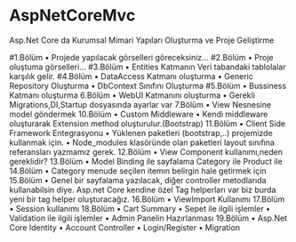 # AspNetCoreMvc
Asp.Net Core da Kurumsal Mimari Yapıları Oluşturma ve Proje Geliştirme

#1.Bölüm
•	Projede yapılacak görselleri göreceksiniz… 
#2.Bölüm
•	Proje oluştuma görselleri…
#3.Bölüm
•	Entities Katmanın Veri tabandaki tablolalar karşılık gelir.
#4.Bölüm 
•	DataAccess Katmanı oluşturma
•	Generic Repository Oluşturma
•	DbContext Sınıfını Oluşturma
#5.Bölüm
•	Bussiness Katmanı oluşturma
6.Bölüm
•	WebUI Katmanını oluşturma
•	Gerekli Migrations,DI,Startup dosyasında ayarlar var
7.Bölüm
•	View Nesnesine model göndermek
10.Bölüm 
•	Custom Middleware
•	Kendi middleware oluşturarak Extension method oluşturulur.(Bootstrap)
11.Bölüm
•	Client Side Framework Entegrasyonu
•	Yüklenen paketleri (bootstrap,..) projemizde kullanmak için.
•	Node_modules klasöründe olan paketleri layout sınıfına referansları yazmamız gerek.
12.Bölüm
•	View Component kullanımı,neden gereklidir?
13.Bölüm
•	Model Binding ile sayfalama Category ile Product ile
14.Bölüm
•	Category menude seçilen itemın belirgin hale getirmek için
15.Bölüm
•	Genel bir sayfalama yazılacak, diğer controller metodlarıda kullanabilsin diye. Asp.net Core kendine özel Tag helperları var biz burda yeni bir tag helper oluşturacağız.
16.Bölüm 
•	ViewImport Kullanımı
17.Bölüm
•	Session kullanımı
18.Bölüm
•	Cart Summary 
•	Sepet ile ilgili işlemler
•	Validation ile ilgili işlemler
•	Admin Panelin Hazırlanması
19.Bölüm
•	Asp.Net Core Identity 
•	Account Controller
•	Login/Register
•	Migration
